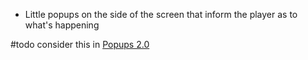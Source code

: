 - Little popups on the side of the screen that inform the player as to what's happening

#todo consider this in [Popups 2.0](/docs/tasks/before_locals_test/popups_2.0.md)